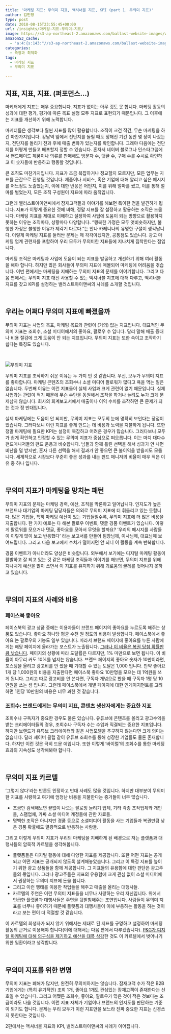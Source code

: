 ```yaml
---
title: '마케팅 지표: 무의미 지표, 액셔너블 지표, KPI (part 1. 무의미 지표)'
author: 김민영
type: post
date: 2018-08-15T23:55:45+00:00
url: /insights/마케팅-지표-무의미-지표/
image: https://s3-ap-northeast-2.amazonaws.com/ballast-website-images/wp-content/uploads/2018/08/16085036/%EB%AC%B4%EC%9D%98%EB%AF%B8-%EC%A7%80%ED%91%9C.jpg
amazonS3_cache:
  - 'a:4:{s:143:"//s3-ap-northeast-2.amazonaws.com/ballast-website-images/wp-content/uploads/2018/08/16085036/%EB%AC%B4%EC%9D%98%EB%AF%B8-%EC%A7%80%ED%91%9C.jpg";i:54694;s:97:"//www.ballast.co.kr/wp-content/uploads/2018/08/%EB%AC%B4%EC%9D%98%EB%AF%B8-%EC%A7%80%ED%91%9C.jpg";i:54694;s:67:"//www.ballast.co.kr/wp-content/uploads/2018/08/무의미-지표.jpg";i:54694;s:113:"//s3-ap-northeast-2.amazonaws.com/ballast-website-images/wp-content/uploads/2018/08/16085036/무의미-지표.jpg";i:54694;}'
categories:
  - 측정과 최적화
tags:
  - 마케팅 지표
  - 무의미 지표

---
```


## 지표, 지표, 지표. (퍼포먼스&#8230;)

마케터에게 지표는 매우 중요합니다. 지표가 없이는 아무 것도 못 합니다. 마케팅 활동의 성과에 대한 평가, 평가에 따른 목표 설정 모두 지표로 표현되기 때문입니다. 그 이후에는 지표를 개선하기 위해 노력합니다.

마케터들은 생각보다 훨씬 지표를 많이 활용합니다. 조직이 크건 작건, 무슨 마케팅을 하건 마찬가지입니다. 강남역 앞에서 전단지를 돌릴 때도 정해진 기간 동안 몇 장이 나갔는지, 전단지를 돌리기 전과 후에 매출 변화가 있는지를 확인합니다. 그래야 다음에는 전단지를 어떻게 만들고 배포할지 정할 수 있습니다. 혼자서 네이버 블로그나 인스타그램에서 핸드메이드 제품이나 의류를 판매해도 방문자 수, 댓글 수, 구매 수를 수시로 확인하고 이 숫자들에 반응하고 행동할 것입니다.

큰 조직도 마찬가지입니다. 지표가 조금 복잡하거나 정교할지 모르지만, 모든 업무는 지표를 근간으로 진행될 것입니다. 제품이나 서비스, 혹은 기업에 대해 알리고 싶은 메시지를 어느정도 노출했는지, 이에 대한 반응은 어떤지, 이를 위해 얼마를 썼고, 이를 통해 얼마를 벌었는지, 모든 조직 구성원이 지표에 따라 움직입니다.

그런데 밸러스트아이앤씨에서 잠재고객들과 이야기를 해보면 특이한 점을 발견하게 됩니다. 지표가 이렇게 중요한 것에 비해, 정말 지표를 잘 설정하고 활용하는 조직은 드뭅니다. 마케팅 지표를 제대로 이해하고 설정하여 사업에 도움이 되는 방향으로 활용하지 못하는 이유는 조직마다, 상황마다 다양합니다. “행복한 가정은 모두 엇비슷하지만, 불행한 가정은 불행한 이유가 제각기 다르다.”는 안나 카레니나의 유명한 구절이 생각납니다. 이렇게 마케팅 지표를 둘러싼 문제는 제 각각이겠지만, 공통점도 있습니다. 광고 마케팅 업계 관련자를 포함하여 우리 모두가 무의미한 지표들에 지나치게 집착한다는 점입니다.

마케팅 조직은 마케팅과 사업에 도움이 되는 지표를 발굴하고 개선하기 위해 여러 활동을 해야 합니다. 하지만 많은 회사들이 무의미 지표에 매몰되어 마케팅에 어려움을 겪습니다. 이번 편에서는 마케팅을 지배하는 무의미 지표의 문제를 이야기합니다. 그리고 다음 편에서는 무의미 지표 대신 사용할 수 있는 액셔너블 지표에 대해 다루고, 액셔너블 지표를 갖고 KPI를 설정하는 밸러스트아이앤씨의 사례를 소개할 것입니다.

&nbsp;

## 우리는 어쩌다 무의미 지표에 빠졌을까

무의미 지표는 사업의 목표, 마케팅 목표와 관련이 (거의) 없는 지표입니다. 대표적인 무의미 지표는 조회수, 소셜 미디어에서의 좋아요, 팔로우 수 입니다. 달리 말해 매출 증대나 비용 절감에 크게 도움이 안 되는 지표입니다. 무의미 지표는 또한 속이고 조작하기 쉽다는 특징도 있습니다.

&nbsp;

<img class="alignnone wp-image-54694 responsive" src="https://s3-ap-northeast-2.amazonaws.com/ballast-website-images/wp-content/uploads/2018/08/16085036/%EB%AC%B4%EC%9D%98%EB%AF%B8-%EC%A7%80%ED%91%9C.jpg" alt="무의미 지표">
&nbsp;

무의미 지표를 조작하기 쉬운 이유는 두 가지 인 것 같습니다. 우선, 모두가 무의미 지표를 좋아합니다. 마케팅 콘텐츠의 조회수나 소셜 미디어 팔로워가 많다고 욕을 먹는 일은 없습니다. 두번째 이유는 이런 지표들이 실제 사업과 크게 관련이 없기 때문입니다. 실제 사업과는 관련이 적기 때문에 무슨 수단을 동원해서 조작을 하거나 늘려도 누가 크게 문제삼지 않습니다. 회사의 회계보고서에서 매출이나 이익 수치를 조작하면 큰 문제가 되는 것과 정 반대입니다.

실제 마케팅에는 도움이 안 되지만, 무의미 지표는 모두의 눈에 명확히 보인다는 장점이 있습니다. 그러다보니 이런 지표를 좋게 만드는 데 비용과 노력을 지불하게 됩니다. 또한 정말 마케팅에 필요한 KPI는 설정이 복잡하고 어려운 경우가 많습니다. 그러다보니 모두가 쉽게 확인하고 인정할 수 있는 무의미 지표가 중심으로 떠오릅니다. 이는 마치 대다수 펀드매니저들의 펀드 운용과 비슷합니다. 남들과 함께 틀린 선택을 해서 성과가 안 나면 비난을 덜 받지만, 혼자 다른 선택을 해서 결과가 안 좋으면 큰 불이익을 받을지도 모릅니다. 세계적으로 시장보다 꾸준히 좋은 성과를 내는 펀드 매니저의 비율이 매우 적은 이유 중 하나 입니다.

&nbsp;

## 무의미 지표가 마케팅을 망치는 패턴

무의미 지표의 문제는 마케팅 경력, 예산, 조직을 막론하고 일어납니다. 인지도가 높은 브랜드나 대기업의 마케팅 담당자들은 의외로 무의미 지표에 더 휘둘리고 있는 듯합니다. 많은 기업들, 특히 마케팅 예산이 있는 기업들일수록, 무의미 지표에 더 많은 비용을 지출합니다. 한 가지 예로는 다 해본 팔로우 이벤트, 댓글 경품 이벤트가 있습니다. 이렇게 팔로워를 모으거나 댓글, 좋아요를 모아서 무엇을 할까요? ‘우리의 메시지를 사람들이 이렇게 많이 보고 반응했다’ 라는 보고서를 만들어 팀장님께, 이사님께, 대표님께 보여드립니다. 그리고 다음 보고에서 수치가 떨어지면 안 되니 이 활동을 계속 반복합니다.

경품 이벤트가 아니더라도 양상은 비슷합니다. 외부에서 보기에는 디지털 마케팅 활동이 활발하고 잘 되고 있는 것 같은 마케팅 조직들과 이야기를 해보면, 무의미 지표를 위해 지나치게 예산을 많이 쓰면서 이 지표를 유지하기 위해 괴로움의 굴레를 벗어나지 못하고 있습니다.

&nbsp;

## 무의미 지표의 사례와 비용

### 페이스북 좋아요

페이스북의 광고 상품 중에는 이용자들이 브랜드 페이지의 좋아요를 누르도록 해주는 상품도 있습니다. 좋아요 하나당 평균 수천 원 정도의 비용이 발생합니다. 페이스북에서 좋아요 는 팔로우의 기능도 일부 있습니다. 따라서 브랜드 페이지에 좋아요를 누른 사람에게는 해당 페이지에 올라가는 포스트가 노출됩니다. [그러나 이 비율은 복권 당첨 확률만큼 낮습니다][1]. 페이지의 상황에 따라 도달률은 다르지만, 1% 미만으로 보면 됩니다. 이 비율이 아무리 커도 10%를 넘지는 않습니다. 브랜드 페이지의 좋아요 숫자가 10만이라면, 포스팅을 올리고 광고비를 안 썼을 때 기대할 수 있는 도달은 1,000 입니다. 만약 좋아요 1개 당 1,000원의 비용을 지출한다면 페이스북 좋아요 10만명을 모으는 데 1억원을 쓰게 됩니다. 그리고 따로 광고비를 안 쓴다면, 구독자 개념으로 봤을 때 구독자 1명 당 10만원을 쓰는 셈 입니다. 그런데 페이스북에서 개별 페이지에 대한 인게이지먼트를 고려하면 1인당 10만원의 비용은 너무 과한 것 같습니다.

### 조회수: 브랜드에게는 무의미 지표, 콘텐츠 생산자에게는 중요한 지표

조회수나 구독자가 중요한 경우도 물론 있습니다. 유튜브에 콘텐츠를 올리고 광고수익을 받는 크리에이터들의 경우, 조회수나 구독자 수는 수입과 직결되는 중요한 지표입니다. 하지만 브랜드가 유튜브 크리에이터와 같은 사업모델을 추구하지 않는다면 크게 의미는 없습니다. 달러 셰이버 클럽 같이 유튜브 조회수를 통해 성장한 기업들도 물론 존재합니다. 하지만 이런 것은 극히 드문 예입니다. 또한 이렇게 ‘바이럴’의 조회수를 통한 마케팅 효과의 지속성도 생각해봐야 합니다.

&nbsp;

## 무의미 지표 카르텔

‘그렇지 않다’라는 반론도 인정하고 반대 사례도 많을 것입니다. 하지만 대부분이 무의미한 지표를 사랑하고 여기에 엄청난 비용을 지불한다는 증거들이 너무 많습니다.

  * 조금만 검색해보면 끝없이 나오는 팔로잉 늘리기 업체, 기타 각종 조작업체와 개인들, 스팸업체, 가짜 소셜 미디어 계정들에 관한 자료들.
  * 명백한 조작은 아니지만 경품 등으로 소셜미디어 활동을 사는 기업들과 복권만큼 낮은 경품 확률에도 열광적으로 반응하는 사람들.

그리고 이렇게 무의미 지표가 우리의 마케팅을 지배하게 된 배경으로 저는 플랫폼과 대행사들의 암묵적 카르텔을 생각해봅니다.

  * 플랫폼들은 디지털 활동에 대해 다양한 지표를 제공합니다. 또한 어떤 지표는 공개되고 어떤 지표는 공개되지 않도록 설계해놓았습니다. 그리고 이 특정 지표를 높이기 위한 광고 상품들을 함께 제공합니다. 그 지표들의 유용함에 대한 판단은 광고주들의 몫입니다. 그러나 광고주들은 지표의 유용함에 크게 관심 없이 소셜 미디어에서 권장하는 무의미 지표에 돈을 씁니다.
  * 그리고 이런 행태를 이용한 작업들을 해주고 매출을 올리는 대행사들.
  * 카르텔의 주연은 이런 무의미 지표들을 너무나 사랑하는 우리 자신입니다. 위에서 언급한 플랫폼과 대행사들은 주연을 뒷받침해주는 조연입니다. 사람들이 무의미 지표를 너무나 좋아하기 때문에 플랫폼과 대행사들이 이에 부응하는 활동을 하는 것이라고 보는 편이 더 적절할 것 같습니다. 

이 카르텔의 희생자가 되지 않기 위해서는 제대로 된 지표를 규명하고 설정하여 마케팅 활동의 근거로 이용해야 합니다(이에 대해서는 다음 편에서 다루겠습니다). [P&G가 디지털 마케팅에 대해 의구심을 제기하고 예산을 대폭 삭감][2]한 것도 이 카르텔에서 벗어나기 위한 일환이라고 생각합니다.

&nbsp;

## 무의미 지표를 위한 변명

무의미 지표는 폐해가 많지만, 완전히 무의미하지는 않습니다. 잠재고객 수가 적은 B2B 기업에게는 (특히 유기적인) 조회 1개, 좋아요 1개도 관심있는 잠재고객이 존재한다는 신호일 수 있습니다. 그리고 어쨌든 조회수, 좋아요, 팔로우가 많은 것이 적은 것보다는 조금이라도 나을 것입니다. 이런 지표 자체가 기업이나 브랜드의 인지도를 판단하는 기준이 되기도 합니다. 문제는 우리 모두가 이런 지표만을 보느라 진짜 중요한 지표는 신경쓰지 못한다는 것입니다.

2편에서는 액셔너블 지표와 KPI, 밸러스트아이앤씨의 사례가 이어집니다.

 [1]: https://www.ballast.co.kr/insights/%ed%8e%98%ec%9d%b4%ec%8a%a4%eb%b6%81-%eb%89%b4%ec%8a%a4%ed%94%bc%eb%93%9c-%ec%97%85%eb%8d%b0%ec%9d%b4%ed%8a%b8-%eb%b8%8c%eb%9e%9c%eb%93%9c-%eb%a7%88%ec%bc%80%ed%8c%85/
 [2]: https://www.ballast.co.kr/insights/%eb%94%94%ec%a7%80%ed%84%b8-%eb%a7%88%ec%bc%80%ed%8c%85-%eb%b8%8c%eb%9e%9c%eb%93%9c-%ea%b4%80%eb%a0%a8%ec%84%b1/